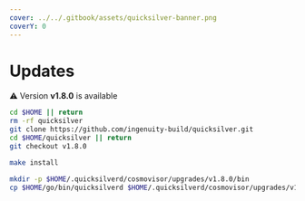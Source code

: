 ```yaml
---
cover: ../../.gitbook/assets/quicksilver-banner.png
coverY: 0
---
```


# Updates

⚠️ Version **v1.8.0** is available

```bash
cd $HOME || return
rm -rf quicksilver
git clone https://github.com/ingenuity-build/quicksilver.git
cd $HOME/quicksilver || return
git checkout v1.8.0

make install

mkdir -p $HOME/.quicksilverd/cosmovisor/upgrades/v1.8.0/bin
cp $HOME/go/bin/quicksilverd $HOME/.quicksilverd/cosmovisor/upgrades/v1.8.0/bin/
```
